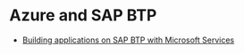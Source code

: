 # Azure and SAP BTP

* [Building applications on SAP BTP with Microsoft Services](https://github.com/SAP-archive/btp-azure-opensap)